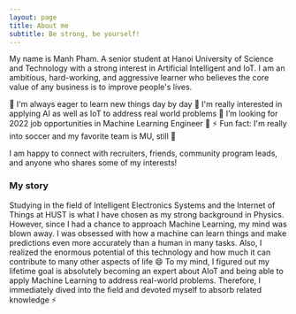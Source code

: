 ```yaml
---
layout: page
title: About me
subtitle: Be strong, be yourself!
---
```


My name is Manh Pham. A senior student at Hanoi University of Science and Technology with a strong interest in Artificial Intelligent and IoT. I am an ambitious, hard-working, and aggressive learner who believes the core value of any business is to improve people's lives.

👋 I'm always eager to learn new things day by day
👯 I'm really interested in applying AI as well as IoT to address real world problems
🔭 I’m looking for 2022 job opportunities in Machine Learning Engineer 🙋
⚡ Fun fact: I'm really into soccer and my favorite team is MU, still 🙂


I am happy to connect with recruiters, friends, community program leads, and anyone who shares some of my interests!

### My story

Studying in the field of Intelligent Electronics Systems and the Internet of Things at HUST is what I have chosen as my strong background in Physics. However, since I had a chance to approach Machine Learning, my mind was blown away. I was obsessed with how a machine can learn things and make predictions even more accurately than a human in many tasks. Also, I realized the enormous potential of this technology and how much it can contribute to many other aspects of life :smile: To my mind, I figured out my lifetime goal is absolutely becoming an expert about AIoT and being able to apply Machine Learning to address real-world problems. Therefore, I immediately dived into the field and devoted myself to absorb related knowledge ⚡
